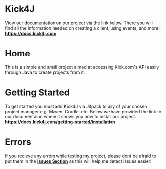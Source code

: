 # Kick4J
View our documentation on our project via the link below. There you will find all the information needed on creating a client, using events, and more!
<br>
<strong>https://docs.kick4j.com</strong>
# Home

This is a simple and small project aimed at accessing Kick.com's API easily through Java to create projects from it.

# Getting Started
To get started you must add Kick4J via Jitpack to any of your chosen project manager e.g. Maven, Gradle, etc. Below we have provided the link to our documentaion where it shows you how to install our project.
<br>
<strong>https://docs.kick4j.com/getting-started/installation</strong>

# Errors
If you recieve any errors while testing my project, please dont be afraid to put them in the <strong>[Issues Section](https://github.com/MistyKnives/Kick4J/issues)</strong> as this will help me detect issues easier!
